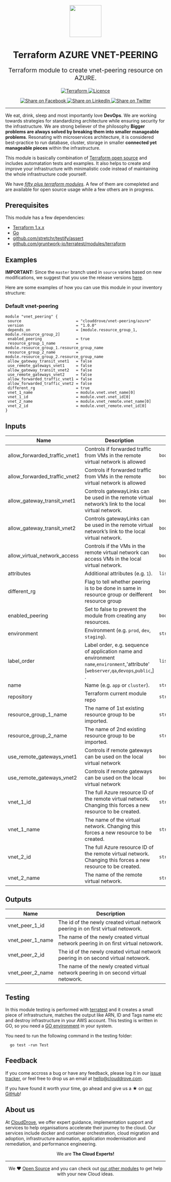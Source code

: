 <!-- This file was automatically generated by the `geine`. Make all changes to `README.yaml` and run `make readme` to rebuild this file. -->

<p align="center"> <img src="https://user-images.githubusercontent.com/50652676/62349836-882fef80-b51e-11e9-99e3-7b974309c7e3.png" width="100" height="100"></p>


<h1 align="center">
    Terraform AZURE VNET-PEERING
</h1>

<p align="center" style="font-size: 1.2rem;"> 
    Terraform module to create vnet-peering resource on AZURE.
     </p>

<p align="center">

<a href="https://www.terraform.io">
  <img src="https://img.shields.io/badge/Terraform-v1.1.7-green" alt="Terraform">
</a>
<a href="LICENSE.md">
  <img src="https://img.shields.io/badge/License-APACHE-blue.svg" alt="Licence">
</a>


</p>
<p align="center">

<a href='https://facebook.com/sharer/sharer.php?u=https://github.com/clouddrove/terraform-azure-vnet-peering'>
  <img title="Share on Facebook" src="https://user-images.githubusercontent.com/50652676/62817743-4f64cb80-bb59-11e9-90c7-b057252ded50.png" />
</a>
<a href='https://www.linkedin.com/shareArticle?mini=true&title=Terraform+AZURE+VNET-PEERING&url=https://github.com/clouddrove/terraform-azure-vnet-peering'>
  <img title="Share on LinkedIn" src="https://user-images.githubusercontent.com/50652676/62817742-4e339e80-bb59-11e9-87b9-a1f68cae1049.png" />
</a>
<a href='https://twitter.com/intent/tweet/?text=Terraform+AZURE+VNET-PEERING&url=https://github.com/clouddrove/terraform-azure-vnet-peering'>
  <img title="Share on Twitter" src="https://user-images.githubusercontent.com/50652676/62817740-4c69db00-bb59-11e9-8a79-3580fbbf6d5c.png" />
</a>

</p>
<hr>


We eat, drink, sleep and most importantly love **DevOps**. We are working towards strategies for standardizing architecture while ensuring security for the infrastructure. We are strong believer of the philosophy <b>Bigger problems are always solved by breaking them into smaller manageable problems</b>. Resonating with microservices architecture, it is considered best-practice to run database, cluster, storage in smaller <b>connected yet manageable pieces</b> within the infrastructure. 

This module is basically combination of [Terraform open source](https://www.terraform.io/) and includes automatation tests and examples. It also helps to create and improve your infrastructure with minimalistic code instead of maintaining the whole infrastructure code yourself.

We have [*fifty plus terraform modules*][terraform_modules]. A few of them are comepleted and are available for open source usage while a few others are in progress.




## Prerequisites

This module has a few dependencies: 

- [Terraform 1.x.x](https://learn.hashicorp.com/terraform/getting-started/install.html)
- [Go](https://golang.org/doc/install)
- [github.com/stretchr/testify/assert](https://github.com/stretchr/testify)
- [github.com/gruntwork-io/terratest/modules/terraform](https://github.com/gruntwork-io/terratest)







## Examples


**IMPORTANT:** Since the `master` branch used in `source` varies based on new modifications, we suggest that you use the release versions [here](https://github.com/clouddrove/terraform-azure-vnet-peering/releases).


Here are some examples of how you can use this module in your inventory structure:
### Default vnet-peering
```hcl
module "vnet_peering" {
 source                        = "clouddrove/vnet-peering/azure"
 version                       = "1.0.0"
 depends_on                    = [module.resource_group_1, module.resource_group_2]
 enabled_peering               = true
 resource_group_1_name         = module.resource_group_1.resource_group_name
 resource_group_2_name         = module.resource_group_2.resource_group_name
 allow_gateway_transit_vnet1   = false
 use_remote_gateways_vnet1     = false
 allow_gateway_transit_vnet2   = false
 use_remote_gateways_vnet2     = false
 allow_forwarded_traffic_vnet1 = false
 allow_forwarded_traffic_vnet2 = false
 different_rg                  = true
 vnet_1_name                   = module.vnet.vnet_name[0]
 vnet_1_id                     = module.vnet.vnet_id[0]
 vnet_2_name                   = module.vnet_remote.vnet_name[0]
 vnet_2_id                     = module.vnet_remote.vnet_id[0]
}
 ```






## Inputs

| Name | Description | Type | Default | Required |
|------|-------------|------|---------|:--------:|
| allow\_forwarded\_traffic\_vnet1 | Controls if forwarded traffic from VMs in the remote virtual network is allowed | `bool` | `false` | no |
| allow\_forwarded\_traffic\_vnet2 | Controls if forwarded traffic from VMs in the remote virtual network is allowed | `bool` | `false` | no |
| allow\_gateway\_transit\_vnet1 | Controls gatewayLinks can be used in the remote virtual network’s link to the local virtual network. | `bool` | `false` | no |
| allow\_gateway\_transit\_vnet2 | Controls gatewayLinks can be used in the remote virtual network’s link to the local virtual network. | `bool` | `false` | no |
| allow\_virtual\_network\_access | Controls if the VMs in the remote virtual network can access VMs in the local virtual network. | `bool` | `true` | no |
| attributes | Additional attributes (e.g. `1`). | `list(string)` | `[]` | no |
| different\_rg | Flag to tell whether peering is to be done in same in resource group or deifferent resource group | `bool` | `false` | no |
| enabled\_peering | Set to false to prevent the module from creating any resources. | `bool` | `false` | no |
| environment | Environment (e.g. `prod`, `dev`, `staging`). | `string` | `""` | no |
| label\_order | Label order, e.g. sequence of application name and environment `name`,`environment`,'attribute' [`webserver`,`qa`,`devops`,`public`,] . | `list(any)` | `[]` | no |
| name | Name  (e.g. `app` or `cluster`). | `string` | `""` | no |
| repository | Terraform current module repo | `string` | `""` | no |
| resource\_group\_1\_name | The name of 1st existing resource group to be imported. | `string` | `""` | no |
| resource\_group\_2\_name | The name of 2nd existing resource group to be imported. | `string` | `""` | no |
| use\_remote\_gateways\_vnet1 | Controls if remote gateways can be used on the local virtual network | `bool` | `false` | no |
| use\_remote\_gateways\_vnet2 | Controls if remote gateways can be used on the local virtual network | `bool` | `false` | no |
| vnet\_1\_id | The full Azure resource ID of the remote virtual network. Changing this forces a new resource to be created. | `string` | `""` | no |
| vnet\_1\_name | The name of the virtual network. Changing this forces a new resource to be created. | `string` | `""` | no |
| vnet\_2\_id | The full Azure resource ID of the remote virtual network. Changing this forces a new resource to be created. | `string` | `""` | no |
| vnet\_2\_name | The name of the remote virtual network. | `string` | `""` | no |

## Outputs

| Name | Description |
|------|-------------|
| vnet\_peer\_1\_id | The id of the newly created virtual network peering in on first virtual netowork. |
| vnet\_peer\_1\_name | The name of the newly created virtual network peering in on first virtual netowork. |
| vnet\_peer\_2\_id | The id of the newly created virtual network peering in on second virtual netowork. |
| vnet\_peer\_2\_name | The name of the newly created virtual network peering in on second virtual netowork. |




## Testing
In this module testing is performed with [terratest](https://github.com/gruntwork-io/terratest) and it creates a small piece of infrastructure, matches the output like ARN, ID and Tags name etc and destroy infrastructure in your AWS account. This testing is written in GO, so you need a [GO environment](https://golang.org/doc/install) in your system. 

You need to run the following command in the testing folder:
```hcl
  go test -run Test
```



## Feedback 
If you come accross a bug or have any feedback, please log it in our [issue tracker](https://github.com/clouddrove/terraform-azure-vnet-peering/issues), or feel free to drop us an email at [hello@clouddrove.com](mailto:hello@clouddrove.com).

If you have found it worth your time, go ahead and give us a ★ on [our GitHub](https://github.com/clouddrove/terraform-azure-vnet-peering)!

## About us

At [CloudDrove][website], we offer expert guidance, implementation support and services to help organisations accelerate their journey to the cloud. Our services include docker and container orchestration, cloud migration and adoption, infrastructure automation, application modernisation and remediation, and performance engineering.

<p align="center">We are <b> The Cloud Experts!</b></p>
<hr />
<p align="center">We ❤️  <a href="https://github.com/clouddrove">Open Source</a> and you can check out <a href="https://github.com/clouddrove">our other modules</a> to get help with your new Cloud ideas.</p>

  [website]: https://clouddrove.com
  [github]: https://github.com/clouddrove
  [linkedin]: https://cpco.io/linkedin
  [twitter]: https://twitter.com/clouddrove/
  [email]: https://clouddrove.com/contact-us.html
  [terraform_modules]: https://github.com/clouddrove?utf8=%E2%9C%93&q=terraform-&type=&language=
